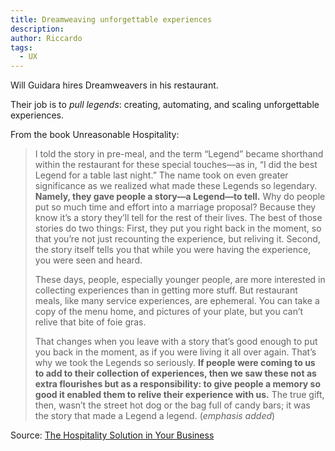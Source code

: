 ```yaml
---
title: Dreamweaving unforgettable experiences
description:
author: Riccardo
tags:
  - UX
---
```


Will Guidara hires Dreamweavers in his restaurant.

Their job is to *pull legends*: creating, automating, and scaling unforgettable experiences.

From the book Unreasonable Hospitality: 

> I told the story in pre-meal, and the term “Legend” became shorthand within the restaurant for these special touches—as in, “I did the best Legend for a table last night.” The name took on even greater significance as we realized what made these Legends so legendary. **Namely, they gave people a story—a Legend—to tell.** Why do people put so much time and effort into a marriage proposal? Because they know it’s a story they’ll tell for the rest of their lives. The best of those stories do two things: First, they put you right back in the moment, so that you’re not just recounting the experience, but reliving it. Second, the story itself tells you that while you were having the experience, you were seen and heard.
>
> These days, people, especially younger people, are more interested in collecting experiences than in getting more stuff. But restaurant meals, like many service experiences, are ephemeral. You can take a copy of the menu home, and pictures of your plate, but you can’t relive that bite of foie gras.
>
> That changes when you leave with a story that’s good enough to put you back in the moment, as if you were living it all over again. That’s why we took the Legends so seriously. **If people were coming to us to add to their collection of experiences, then we saw these not as extra flourishes but as a responsibility: to give people a memory so good it enabled them to relive their experience with us.** The true gift, then, wasn’t the street hot dog or the bag full of candy bars; it was the story that made a Legend a legend. (*emphasis added*)

Source: [The Hospitality Solution in Your Business](https://commoncog.com/hospitality-solution-business/)
